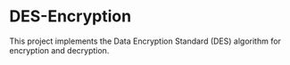 # DES-Encryption
This project implements the Data Encryption Standard (DES) algorithm for encryption and decryption.

